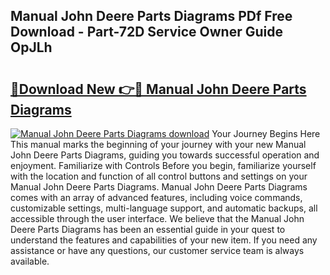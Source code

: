 ## Manual John Deere Parts Diagrams PDf Free Download - Part-72D Service Owner Guide OpJLh

# <h2><a href="http://dfk2fb4.blite.top/?on=Manual+John+Deere+Parts+Diagrams">🔗Download New 👉🔴 Manual John Deere Parts Diagrams</a></h2>

[![Manual John Deere Parts Diagrams download](https://i.imgur.com/lujVjoI.png)](http://dfk2fb4.blite.top/?on=Manual+John+Deere+Parts+Diagrams)
Your Journey Begins Here This manual marks the beginning of your journey with your new Manual John Deere Parts Diagrams, guiding you towards successful operation and enjoyment. Familiarize with Controls Before you begin, familiarize yourself with the location and function of all control buttons and settings on your Manual John Deere Parts Diagrams. Manual John Deere Parts Diagrams comes with an array of advanced features, including voice commands, customizable settings, multi-language support, and automatic backups, all accessible through the user interface. We believe that the Manual John Deere Parts Diagrams has been an essential guide in your quest to understand the features and capabilities of your new item. If you need any assistance or have any questions, our customer service team is always available.
